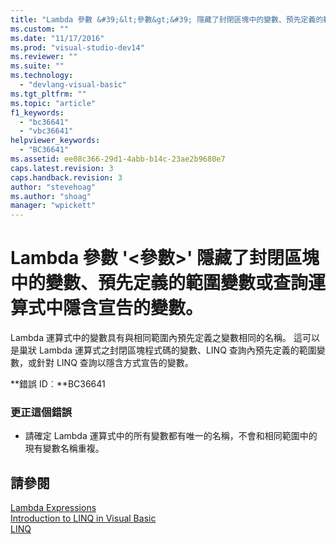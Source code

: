 ```yaml
---
title: "Lambda 參數 &#39;&lt;參數&gt;&#39; 隱藏了封閉區塊中的變數、預先定義的範圍變數或查詢運算式中隱含宣告的變數。 | Microsoft Docs"
ms.custom: ""
ms.date: "11/17/2016"
ms.prod: "visual-studio-dev14"
ms.reviewer: ""
ms.suite: ""
ms.technology: 
  - "devlang-visual-basic"
ms.tgt_pltfrm: ""
ms.topic: "article"
f1_keywords: 
  - "bc36641"
  - "vbc36641"
helpviewer_keywords: 
  - "BC36641"
ms.assetid: ee08c366-29d1-4abb-b14c-23ae2b9680e7
caps.latest.revision: 3
caps.handback.revision: 3
author: "stevehoag"
ms.author: "shoag"
manager: "wpickett"
---
```

# Lambda 參數 &#39;&lt;參數&gt;&#39; 隱藏了封閉區塊中的變數、預先定義的範圍變數或查詢運算式中隱含宣告的變數。
Lambda 運算式中的變數具有與相同範圍內預先定義之變數相同的名稱。 這可以是巢狀 Lambda 運算式之封閉區塊程式碼的變數、LINQ 查詢內預先定義的範圍變數，或針對 LINQ 查詢以隱含方式宣告的變數。  
  
 **錯誤 ID︰**BC36641  
  
### 更正這個錯誤  
  
-   請確定 Lambda 運算式中的所有變數都有唯一的名稱，不會和相同範圍中的現有變數名稱重複。  
  
## 請參閱  
 [Lambda Expressions](/dotnet/visual-basic/programming-guide/language-features/procedures/lambda-expressions)   
 [Introduction to LINQ in Visual Basic](/dotnet/visual-basic/programming-guide/language-features/linq/introduction-to-linq)   
 [LINQ](/dotnet/visual-basic/programming-guide/language-features/linq/index)